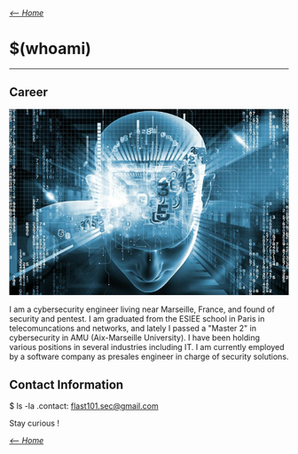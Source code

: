 _[<-- Home](https://flast101.github.io)_

# $(whoami)
 
* * * 

## Career

![profil_site.png](images/profil_site.png "profil_site.png")

I am a cybersecurity engineer living near Marseille, France, and found of security and pentest. I am graduated from the ESIEE school in Paris in telecomuncations and networks, and lately I passed a "Master 2" in cybersecurity in AMU (Aix-Marseille University). I have been holding various positions in several industries including IT. I am currently employed by a software company as presales engineer in charge of security solutions. 



## Contact Information
$ ls -la .contact: [flast101.sec@gmail.com](mailto:flast101.sec@gmail.com)






Stay curious !

_[<-- Home](https://flast101.github.io)_

<!-- Global site tag (gtag.js) - Google Analytics -->
<script async src="https://www.googletagmanager.com/gtag/js?id=UA-173692234-1"></script>
<script>
  window.dataLayer = window.dataLayer || [];
  function gtag(){dataLayer.push(arguments);}
  gtag('js', new Date());

  gtag('config', 'UA-173692234-1');
</script>
